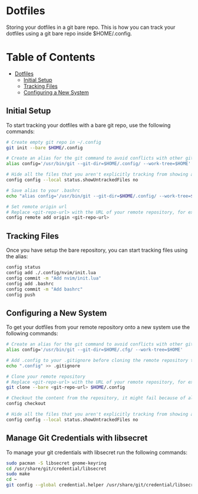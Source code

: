 # Dotfiles

Storing your dotfiles in a git bare repo. This is how you can track your dotfiles using a git bare repo inside $HOME/.config.

# Table of Contents

- [Dotfiles](#dotfiles)
    - [Initial Setup](#initial-setup)
    - [Tracking Files](#tracking-files)
    - [Configuring a New System](#configuring-a-new-system)

## Initial Setup

To start tracking your dotfiles with a bare git repo, use the following commands:
```bash
# Create empty git repo in ~/.config
git init --bare $HOME/.config

# Create an alias for the git command to avoid conflicts with other git repos
alias config='/usr/bin/git --git-dir=$HOME/.config/ --work-tree=$HOME'

# Hide all the files that you aren't explicitly tracking from showing as untracked
config config --local status.showUntrackedFiles no

# Save alias to your .bashrc
echo "alias config='/usr/bin/git --git-dir=$HOME/.config/ --work-tree=$HOME'" >> $HOME/.bashrc

# Set remote origin url
# Replace <git-repo-url> with the URL of your remote repository, for example: https://github.com/Dwarf1er/dotfiles.git
config remote add origin <git-repo-url>
```

## Tracking Files

Once you have setup the bare repository, you can start tracking files using the alias:
```bash
config status
config add ./.config/nvim/init.lua
config commit -m "Add nvim/init.lua"
config add .bashrc
config commit -m "Add bashrc"
config push
```

## Configuring a New System

To get your dotfiles from your remote repository onto a new system use the following commands:
```bash
# Create an alias for the git command to avoid conflicts with other git repos
alias config='/usr/bin/git --git-dir=$HOME/.cfg/ --work-tree=$HOME'

# Add .config to your .gitignore before cloning the remote repository to avoid recursion problems
echo ".config" >> .gitignore

# Clone your remote repository
# Replace <git-repo-url> with the URL of your remote repository, for example: https://github.com/Dwarf1er/dotfiles.git
git clone --bare <git-repo-url> $HOME/.config

# Checkout the content from the repository, it might fail because of already existing config files, you can remove them and try again
config checkout

# Hide all the files that you aren't explicitly tracking from showing as untracked
config config --local status.showUntrackedFiles no
```

## Manage Git Credentials with libsecret

To manage your git credentials with libsecret run the following commands:
```bash
sudo pacman -S libsecret gnome-keyring
cd /usr/share/git/credential/libsecret
sudo make
cd ~
git config --global credential.helper /usr/share/git/credential/libsecret/git-credential-libsecret
```
